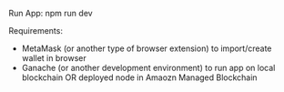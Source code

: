 Run App:
npm run dev

Requirements:
- MetaMask (or another type of browser extension) to import/create wallet in browser
- Ganache (or another development environment) to run app on local blockchain OR deployed node in Amaozn Managed Blockchain
